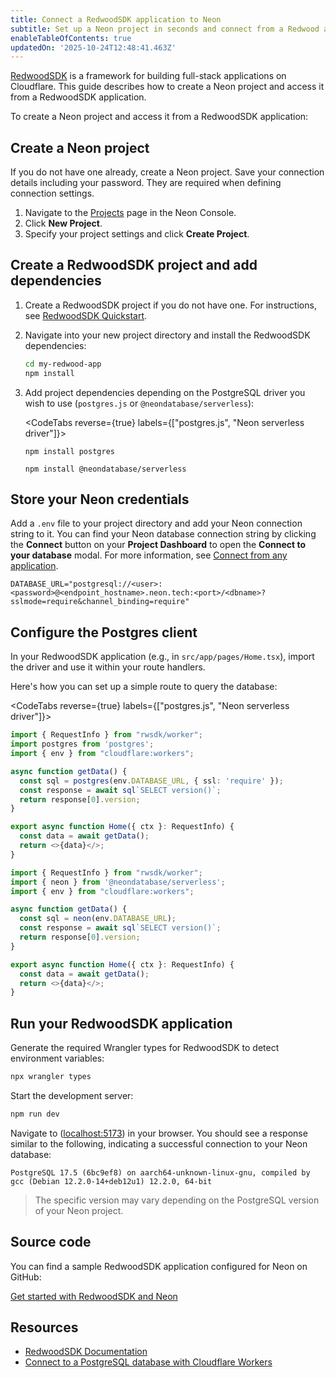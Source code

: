```yaml
---
title: Connect a RedwoodSDK application to Neon
subtitle: Set up a Neon project in seconds and connect from a Redwood application
enableTableOfContents: true
updatedOn: '2025-10-24T12:48:41.463Z'
---
```


<CopyPrompt src="/prompts/redwood-sdk-prompt.md"
description="Pre-built prompt for connecting RedwoodSDK applications to Neon Postgres"/>

[RedwoodSDK](https://rwsdk.com/) is a framework for building full-stack applications on Cloudflare. This guide describes how to create a Neon project and access it from a RedwoodSDK application.

To create a Neon project and access it from a RedwoodSDK application:

<Steps>

## Create a Neon project

If you do not have one already, create a Neon project. Save your connection details including your password. They are required when defining connection settings.

1. Navigate to the [Projects](https://console.neon.tech/app/projects) page in the Neon Console.
2. Click **New Project**.
3. Specify your project settings and click **Create Project**.

## Create a RedwoodSDK project and add dependencies

1.  Create a RedwoodSDK project if you do not have one. For instructions, see [RedwoodSDK Quickstart](https://docs.rwsdk.com/getting-started/quick-start/).

2.  Navigate into your new project directory and install the RedwoodSDK dependencies:

    ```bash
    cd my-redwood-app
    npm install
    ```

3.  Add project dependencies depending on the PostgreSQL driver you wish to use (`postgres.js` or `@neondatabase/serverless`):

    <CodeTabs reverse={true} labels={["postgres.js", "Neon serverless driver"]}>

    ```shell
    npm install postgres
    ```

    ```shell
    npm install @neondatabase/serverless
    ```

    </CodeTabs>

## Store your Neon credentials

Add a `.env` file to your project directory and add your Neon connection string to it. You can find your Neon database connection string by clicking the **Connect** button on your **Project Dashboard** to open the **Connect to your database** modal. For more information, see [Connect from any application](/docs/connect/connect-from-any-app).

```shell shouldWrap
DATABASE_URL="postgresql://<user>:<password>@<endpoint_hostname>.neon.tech:<port>/<dbname>?sslmode=require&channel_binding=require"
```

## Configure the Postgres client

In your RedwoodSDK application (e.g., in `src/app/pages/Home.tsx`), import the driver and use it within your route handlers.

Here's how you can set up a simple route to query the database:

<CodeTabs reverse={true} labels={["postgres.js", "Neon serverless driver"]}>

```typescript
import { RequestInfo } from "rwsdk/worker";
import postgres from 'postgres';
import { env } from "cloudflare:workers";

async function getData() {
  const sql = postgres(env.DATABASE_URL, { ssl: 'require' });
  const response = await sql`SELECT version()`;
  return response[0].version;
}

export async function Home({ ctx }: RequestInfo) {
  const data = await getData();
  return <>{data}</>;
}
```

```typescript
import { RequestInfo } from "rwsdk/worker";
import { neon } from '@neondatabase/serverless';
import { env } from "cloudflare:workers";

async function getData() {
  const sql = neon(env.DATABASE_URL);
  const response = await sql`SELECT version()`;
  return response[0].version;
}

export async function Home({ ctx }: RequestInfo) {
  const data = await getData();
  return <>{data}</>;
}
```

</CodeTabs>

## Run your RedwoodSDK application

Generate the required Wrangler types for RedwoodSDK to detect environment variables:

```bash
npx wrangler types
```

Start the development server:

```bash
npm run dev
```

Navigate to ([localhost:5173](http://localhost:5173)) in your browser. You should see a response similar to the following, indicating a successful connection to your Neon database:

```text
PostgreSQL 17.5 (6bc9ef8) on aarch64-unknown-linux-gnu, compiled by gcc (Debian 12.2.0-14+deb12u1) 12.2.0, 64-bit
```

> The specific version may vary depending on the PostgreSQL version of your Neon project.

</Steps>

## Source code

You can find a sample RedwoodSDK application configured for Neon on GitHub:

<DetailIconCards>

<a href="https://github.com/neondatabase/examples/tree/main/with-redwoodsdk" description="Get started with RedwoodSDK and Neon" icon="github">Get started with RedwoodSDK and Neon</a>

</DetailIconCards>

## Resources

- [RedwoodSDK Documentation](https://docs.rwsdk.com/)
- [Connect to a PostgreSQL database with Cloudflare Workers](https://developers.cloudflare.com/workers/tutorials/postgres/)

<NeedHelp/>
